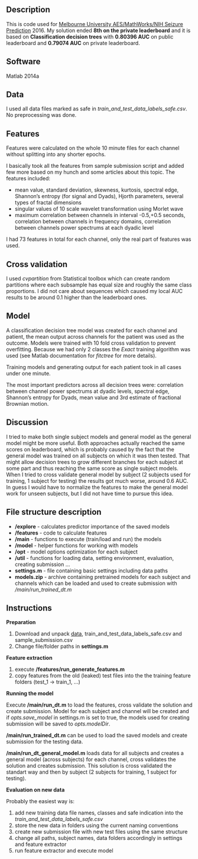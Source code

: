 Description
-----------
This is code used for [Melbourne University AES/MathWorks/NIH Seizure Prediction](https://www.kaggle.com/c/melbourne-university-seizure-prediction) 2016. My solution ended **8th on the private leaderboard** and it is based on **Classification decision trees** with **0.80396 AUC** on public leaderboard and **0.79074 AUC** on private leaderboard.

Software
--------
Matlab 2014a

Data
----
I used all data files marked as safe in *train_and_test_data_labels_safe.csv*. No preprocessing was done.

Features
--------
Features were calculated on the whole 10 minute files for each channel without splitting into any shorter epochs. 

I basically took all the features from sample submission script and added few more based on my hunch and some articles about this topic. The features included:

-	mean value, standard deviation, skewness, kurtosis, spectral edge, Shannon’s entropy (for signal and Dyads), Hjorth parameters, several types of fractal dimensions
-	singular values of 10 scale wavelet transformation using Morlet wave
-	maximum correlation between channels in interval -0.5,+0.5 seconds, correlation between channels in frequency domains, correlation between channels power spectrums at each dyadic level

I had 73 features in total for each channel, only the real part of features was used.

Cross validation
----------------
I used *cvpartition* from Statistical toolbox which can create random partitions where each subsample has equal size and roughly the same class proportions. I did not care about sequences which caused my local AUC results to be around 0.1 higher than the leaderboard ones.

Model
-----
A classification decision tree model was created for each channel and patient, the mean output across channels for the patient was used as the outcome. Models were trained with 10 fold cross validation to prevent overfitting.
Because we had only 2 classes the *Exact* training algorithm was used (see Matlab documentation for *fitctree* for more details).

Training models and generating output for each patient took in all cases under one minute.

The most important predictors across all decision trees were: correlation between channel power spectrums at dyadic levels, spectral edge, Shannon’s entropy for Dyads, mean value and 3rd estimate of fractional Brownian motion.

Discussion
----------
I tried to make both single subject models and general model as the general model might be more useful. Both approaches actually reached the same scores on leaderboard, which is probably caused by the fact that the general model was trained on all subjects on which it was then tested. That might allow decision trees to grow different branches for each subject at some part and thus reaching the same score as single subject models. When I tried to cross validate general model by subject (2 subjects used for training, 1 subject for testing) the results got much worse, around 0.6 AUC. In guess I would have to normalize the features to make the general model work for unseen subjects, but I did not have time to pursue this idea.


File structure description
------------------
- **/explore** - calculates predictor importance of the saved models
- **/features** - code to calculate features
- **/main** - functions to execute (train/load and run) the models 
- **/model** - helper functions for working with models
- **/opt** - model options optimization for each subject
- **/util** - functions for loading data, setting environment, evaluation, creating submission ...
- **settings.m** - file containing basic settings including data paths
- **models.zip** - archive containing pretrained models for each subject and channels which can be loaded and used to create submission with */main/run_trained_dt.m* 

Instructions
------------
 **Preparation**

 1. Download and unpack [data](https://www.kaggle.com/c/melbourne-university-seizure-prediction/data), train_and_test_data_labels_safe.csv and sample_submission.csv
 2. Change file/folder paths in **settings.m**

**Feature extraction**

 1. execute **/features/run_generate_features.m** 
 2. copy features from the old (leaked) test files into the the training feature folders (test_1 -> train_1, ...)

**Running the model**

Execute **/main/run_dt.m** to load the features, cross validate the solution and create submission. Model for each subject and channel will be created and if *opts.save_model* in settings.m is set to true, the models used for creating submission will be saved to *opts.modelDir*.

**/main/run_trained_dt.m** can be used to load the saved models and create submission for the testing data.

**/main/run_dt_general_model.m** loads data for all subjects and creates a general model (across subjects) for each channel, cross validates the solution and creates submission. This solution is cross validated the standart way and then by subject (2 subjects for training, 1 subject for testing). 

**Evaluation on new data**

Probably the easiest way is:

1. add new training data file names, classes and safe indication into the *train_and_test_data_labels_safe.csv*
2. store the new data in folders using the current naming conventions
3. create new submission file with new test files using the same structure
4. change all paths, subject names, data folders accordingly in settings and feature extractor
5. run feature extractor and execute model
